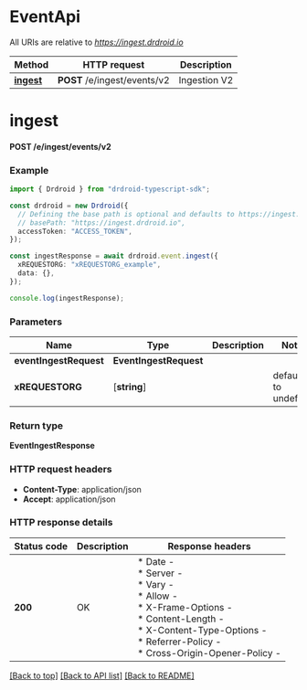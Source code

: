 # EventApi

All URIs are relative to *https://ingest.drdroid.io*

Method | HTTP request | Description
------------- | ------------- | -------------
[**ingest**](EventApi.md#ingest) | **POST** /e/ingest/events/v2 | Ingestion V2


# **ingest**

#### **POST** /e/ingest/events/v2


### Example


```typescript
import { Drdroid } from "drdroid-typescript-sdk";

const drdroid = new Drdroid({
  // Defining the base path is optional and defaults to https://ingest.drdroid.io
  // basePath: "https://ingest.drdroid.io",
  accessToken: "ACCESS_TOKEN",
});

const ingestResponse = await drdroid.event.ingest({
  xREQUESTORG: "xREQUESTORG_example",
  data: {},
});

console.log(ingestResponse);
```


### Parameters

Name | Type | Description  | Notes
------------- | ------------- | ------------- | -------------
 **eventIngestRequest** | **EventIngestRequest**|  |
 **xREQUESTORG** | [**string**] |  | defaults to undefined


### Return type

**EventIngestResponse**

### HTTP request headers

 - **Content-Type**: application/json
 - **Accept**: application/json


### HTTP response details
| Status code | Description | Response headers |
|-------------|-------------|------------------|
**200** | OK |  * Date -  <br>  * Server -  <br>  * Vary -  <br>  * Allow -  <br>  * X-Frame-Options -  <br>  * Content-Length -  <br>  * X-Content-Type-Options -  <br>  * Referrer-Policy -  <br>  * Cross-Origin-Opener-Policy -  <br>  |

[[Back to top]](#) [[Back to API list]](../README.md#documentation-for-api-endpoints) [[Back to README]](../README.md)


